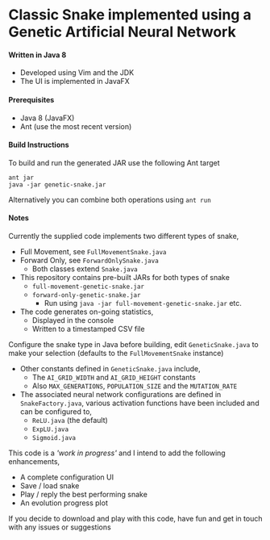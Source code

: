 # Classic Snake implemented using a Genetic Artificial Neural Network
#### Written in Java 8
- Developed using Vim and the JDK
- The UI is implemented in JavaFX

#### Prerequisites
- Java 8 (JavaFX)
- Ant (use the most recent version)
#### Build Instructions
To build and run the generated JAR use the following Ant target

```
ant jar
java -jar genetic-snake.jar
```

Alternatively you can combine both operations using `ant run`

#### Notes
Currently the supplied code implements two different types of snake,
- Full Movement, see `FullMovementSnake.java`
- Forward Only, see `ForwardOnlySnake.java`
	- Both classes extend `Snake.java`
- This repository contains pre-built JARs for both types of snake
	- `full-movement-genetic-snake.jar`
	- `forward-only-genetic-snake.jar`
		- Run using `java -jar full-movement-genetic-snake.jar` etc.
- The code generates on-going statistics,
	- Displayed in the console
	- Written to a timestamped CSV file

Configure the snake type in Java before building, edit `GeneticSnake.java` to make your selection (defaults to the `FullMovementSnake` instance)

- Other constants defined in `GeneticSnake.java` include,
	-  The `AI_GRID_WIDTH` and `AI_GRID_HEIGHT` constants
	-  Also `MAX_GENERATIONS`, `POPULATION_SIZE` and the `MUTATION_RATE`
- The associated neural network configurations are defined in `SnakeFactory.java`, various activation functions have been included and can be configured to,
	- `ReLU.java` (the default)
	- `ExpLU.java`
	- `Sigmoid.java`

This code is a *'work in progress'* and I intend to add the following enhancements,
- A complete configuration UI
- Save / load snake
- Play / reply the best performing snake
- An evolution progress plot

If you decide to download and play with this code, have fun and get in touch with any issues or suggestions
